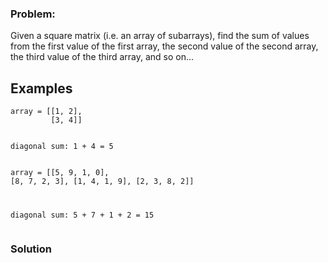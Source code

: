 ### Problem:
<p>Given a square matrix (i.e. an array of subarrays), find the sum of values from the first value of the first array, the second value of the second array, the third value of the third array, and so on...</p>
<h2 id="examples">Examples</h2>
<pre><code>array = [[1, 2],
         [3, 4]]

diagonal sum: 1 + 4 = 5</code></pre><pre><code>array = [[5, 9, 1, 0],
         [8, 7, 2, 3],
         [1, 4, 1, 9],
         [2, 3, 8, 2]]

diagonal sum: 5 + 7 + 1 + 2 = 15</code></pre>
### Solution